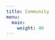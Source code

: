 ```yaml
---
title: Community
menu:
  main:
    weight: 40
---
```


<!--add blocks of content here to add more sections to the community page -->